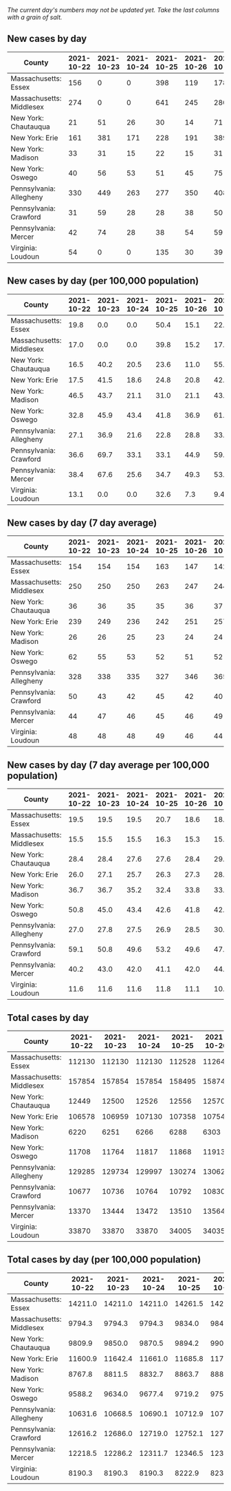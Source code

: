 _The current day's numbers may not be updated yet. Take the last columns with a grain of salt._
## New cases by day

| County | 2021-10-22 | 2021-10-23 | 2021-10-24 | 2021-10-25 | 2021-10-26 | 2021-10-27 | 2021-10-28 |
| --- | --- | --- | --- | --- | --- | --- | --- |
| Massachusetts: Essex | 156 | 0 | 0 | 398 | 119 | 178 |  |
| Massachusetts: Middlesex | 274 | 0 | 0 | 641 | 245 | 280 |  |
| New York: Chautauqua | 21 | 51 | 26 | 30 | 14 | 71 |  |
| New York: Erie | 161 | 381 | 171 | 228 | 191 | 389 |  |
| New York: Madison | 33 | 31 | 15 | 22 | 15 | 31 |  |
| New York: Oswego | 40 | 56 | 53 | 51 | 45 | 75 |  |
| Pennsylvania: Allegheny | 330 | 449 | 263 | 277 | 350 | 408 |  |
| Pennsylvania: Crawford | 31 | 59 | 28 | 28 | 38 | 50 |  |
| Pennsylvania: Mercer | 42 | 74 | 28 | 38 | 54 | 59 |  |
| Virginia: Loudoun | 54 | 0 | 0 | 135 | 30 | 39 |  |

## New cases by day (per 100,000 population)

| County | 2021-10-22 | 2021-10-23 | 2021-10-24 | 2021-10-25 | 2021-10-26 | 2021-10-27 | 2021-10-28 |
| --- | --- | --- | --- | --- | --- | --- | --- |
| Massachusetts: Essex | 19.8 | 0.0 | 0.0 | 50.4 | 15.1 | 22.6 |  |
| Massachusetts: Middlesex | 17.0 | 0.0 | 0.0 | 39.8 | 15.2 | 17.4 |  |
| New York: Chautauqua | 16.5 | 40.2 | 20.5 | 23.6 | 11.0 | 55.9 |  |
| New York: Erie | 17.5 | 41.5 | 18.6 | 24.8 | 20.8 | 42.3 |  |
| New York: Madison | 46.5 | 43.7 | 21.1 | 31.0 | 21.1 | 43.7 |  |
| New York: Oswego | 32.8 | 45.9 | 43.4 | 41.8 | 36.9 | 61.4 |  |
| Pennsylvania: Allegheny | 27.1 | 36.9 | 21.6 | 22.8 | 28.8 | 33.6 |  |
| Pennsylvania: Crawford | 36.6 | 69.7 | 33.1 | 33.1 | 44.9 | 59.1 |  |
| Pennsylvania: Mercer | 38.4 | 67.6 | 25.6 | 34.7 | 49.3 | 53.9 |  |
| Virginia: Loudoun | 13.1 | 0.0 | 0.0 | 32.6 | 7.3 | 9.4 |  |

## New cases by day (7 day average)

| County | 2021-10-22 | 2021-10-23 | 2021-10-24 | 2021-10-25 | 2021-10-26 | 2021-10-27 | 2021-10-28 |
| --- | --- | --- | --- | --- | --- | --- | --- |
| Massachusetts: Essex | 154 | 154 | 154 | 163 | 147 | 142 |  |
| Massachusetts: Middlesex | 250 | 250 | 250 | 263 | 247 | 244 |  |
| New York: Chautauqua | 36 | 36 | 35 | 35 | 36 | 37 |  |
| New York: Erie | 239 | 249 | 236 | 242 | 251 | 257 |  |
| New York: Madison | 26 | 26 | 25 | 23 | 24 | 24 |  |
| New York: Oswego | 62 | 55 | 53 | 52 | 51 | 52 |  |
| Pennsylvania: Allegheny | 328 | 338 | 335 | 327 | 346 | 365 |  |
| Pennsylvania: Crawford | 50 | 43 | 42 | 45 | 42 | 40 |  |
| Pennsylvania: Mercer | 44 | 47 | 46 | 45 | 46 | 49 |  |
| Virginia: Loudoun | 48 | 48 | 48 | 49 | 46 | 44 |  |

## New cases by day (7 day average per 100,000 population)

| County | 2021-10-22 | 2021-10-23 | 2021-10-24 | 2021-10-25 | 2021-10-26 | 2021-10-27 | 2021-10-28 |
| --- | --- | --- | --- | --- | --- | --- | --- |
| Massachusetts: Essex | 19.5 | 19.5 | 19.5 | 20.7 | 18.6 | 18.0 |  |
| Massachusetts: Middlesex | 15.5 | 15.5 | 15.5 | 16.3 | 15.3 | 15.1 |  |
| New York: Chautauqua | 28.4 | 28.4 | 27.6 | 27.6 | 28.4 | 29.2 |  |
| New York: Erie | 26.0 | 27.1 | 25.7 | 26.3 | 27.3 | 28.0 |  |
| New York: Madison | 36.7 | 36.7 | 35.2 | 32.4 | 33.8 | 33.8 |  |
| New York: Oswego | 50.8 | 45.0 | 43.4 | 42.6 | 41.8 | 42.6 |  |
| Pennsylvania: Allegheny | 27.0 | 27.8 | 27.5 | 26.9 | 28.5 | 30.0 |  |
| Pennsylvania: Crawford | 59.1 | 50.8 | 49.6 | 53.2 | 49.6 | 47.3 |  |
| Pennsylvania: Mercer | 40.2 | 43.0 | 42.0 | 41.1 | 42.0 | 44.8 |  |
| Virginia: Loudoun | 11.6 | 11.6 | 11.6 | 11.8 | 11.1 | 10.6 |  |

## Total cases by day

| County | 2021-10-22 | 2021-10-23 | 2021-10-24 | 2021-10-25 | 2021-10-26 | 2021-10-27 | 2021-10-28 |
| --- | --- | --- | --- | --- | --- | --- | --- |
| Massachusetts: Essex | 112130 | 112130 | 112130 | 112528 | 112647 | 112825 |  |
| Massachusetts: Middlesex | 157854 | 157854 | 157854 | 158495 | 158740 | 159020 |  |
| New York: Chautauqua | 12449 | 12500 | 12526 | 12556 | 12570 | 12641 |  |
| New York: Erie | 106578 | 106959 | 107130 | 107358 | 107549 | 107938 |  |
| New York: Madison | 6220 | 6251 | 6266 | 6288 | 6303 | 6334 |  |
| New York: Oswego | 11708 | 11764 | 11817 | 11868 | 11913 | 11988 |  |
| Pennsylvania: Allegheny | 129285 | 129734 | 129997 | 130274 | 130624 | 131032 |  |
| Pennsylvania: Crawford | 10677 | 10736 | 10764 | 10792 | 10830 | 10880 |  |
| Pennsylvania: Mercer | 13370 | 13444 | 13472 | 13510 | 13564 | 13623 |  |
| Virginia: Loudoun | 33870 | 33870 | 33870 | 34005 | 34035 | 34074 |  |

## Total cases by day (per 100,000 population)

| County | 2021-10-22 | 2021-10-23 | 2021-10-24 | 2021-10-25 | 2021-10-26 | 2021-10-27 | 2021-10-28 |
| --- | --- | --- | --- | --- | --- | --- | --- |
| Massachusetts: Essex | 14211.0 | 14211.0 | 14211.0 | 14261.5 | 14276.6 | 14299.1 |  |
| Massachusetts: Middlesex | 9794.3 | 9794.3 | 9794.3 | 9834.0 | 9849.2 | 9866.6 |  |
| New York: Chautauqua | 9809.9 | 9850.0 | 9870.5 | 9894.2 | 9905.2 | 9961.2 |  |
| New York: Erie | 11600.9 | 11642.4 | 11661.0 | 11685.8 | 11706.6 | 11749.0 |  |
| New York: Madison | 8767.8 | 8811.5 | 8832.7 | 8863.7 | 8884.8 | 8928.5 |  |
| New York: Oswego | 9588.2 | 9634.0 | 9677.4 | 9719.2 | 9756.0 | 9817.5 |  |
| Pennsylvania: Allegheny | 10631.6 | 10668.5 | 10690.1 | 10712.9 | 10741.7 | 10775.3 |  |
| Pennsylvania: Crawford | 12616.2 | 12686.0 | 12719.0 | 12752.1 | 12797.0 | 12856.1 |  |
| Pennsylvania: Mercer | 12218.5 | 12286.2 | 12311.7 | 12346.5 | 12395.8 | 12449.7 |  |
| Virginia: Loudoun | 8190.3 | 8190.3 | 8190.3 | 8222.9 | 8230.2 | 8239.6 |  |
